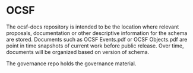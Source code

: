 # OCSF

The ocsf-docs repository is intended to be the location where relevant proposals, documentation or other descriptive information for the schema are stored. Documents such as OCSF Events.pdf or OCSF Objects.pdf are point in time snapshots of current work before public release. Over time, documents will be organized based on version of schema.

The governance repo holds the governance material.
